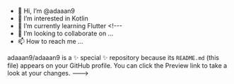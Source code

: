 - 👋 Hi, I’m @adaaan9
- 👀 I’m interested in Kotlin
- 🌱 I’m currently learning Flutter <!---
- 💞️ I’m looking to collaborate on ...
- 📫 How to reach me ...


adaaan9/adaaan9 is a ✨ special ✨ repository because its `README.md` (this file) appears on your GitHub profile.
You can click the Preview link to take a look at your changes.
--->

